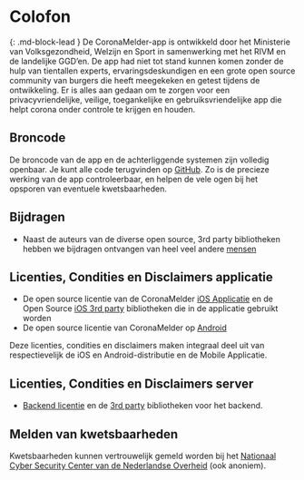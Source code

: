 # Colofon

{: .md-block-lead }
De CoronaMelder-app is ontwikkeld door het Ministerie van Volksgezondheid,
Welzijn en Sport in samenwerking met het RIVM en de landelijke GGD’en. De app
had niet tot stand kunnen komen zonder de hulp van tientallen experts,
ervaringsdeskundigen en een grote open source community van burgers die heeft
meegekeken en getest tijdens de ontwikkeling. Er is alles aan gedaan om te
zorgen voor een privacyvriendelijke, veilige, toegankelijke en
gebruiksvriendelijke app die helpt corona onder controle te krijgen en houden.

## Broncode

De broncode van de app en de achterliggende systemen zijn volledig openbaar. Je
kunt alle code terugvinden op [GitHub](https://github.com/minvws). Zo is de
precieze werking van de app controleerbaar, en helpen de vele ogen bij het
opsporen van eventuele kwetsbaarheden.

## Bijdragen

- Naast de auteurs van de diverse open source, 3rd party bibliotheken hebben we
  bijdragen ontvangen van heel veel andere
  [mensen](https://raw.githubusercontent.com/minvws/nl-covid19-notification-app-design/master/%E2%9D%A4%EF%B8%8F)

## Licenties, Condities en Disclaimers applicatie

- De open source licentie van de CoronaMelder
  [iOS Applicatie](https://github.com/minvws/nl-covid19-notification-app-ios/blob/master/LICENSES.md)
  en de Open Source
  [iOS 3rd party](https://github.com/minvws/nl-covid19-notification-app-ios/tree/master/licenses)
  bibliotheken die in de applicatie gebruikt worden
- De open source licentie van CoronaMelder op
  [Android](https://github.com/minvws/nl-covid19-notification-app-android/blob/master/LICENSES.md)

Deze licenties, condities en disclaimers maken integraal deel uit van
respectievelijk de iOS en Android-distributie en de Mobile Applicatie.

## Licenties, Condities en Disclaimers server

- [Backend licentie](https://github.com/minvws/nl-covid19-notification-app-backend/blob/master/LICENSES.md)
  en de
  [3rd party](https://github.com/minvws/nl-covid19-notification-app-backend/tree/master/LICENSE)
  bibliotheken voor het backend.

## Melden van kwetsbaarheden

Kwetsbaarheden kunnen vertrouwelijk gemeld worden bij het
[Nationaal Cyber Security Center van de Nederlandse Overheid](https://www.ncsc.nl/contact/kwetsbaarheid-melden)
(ook anoniem).
